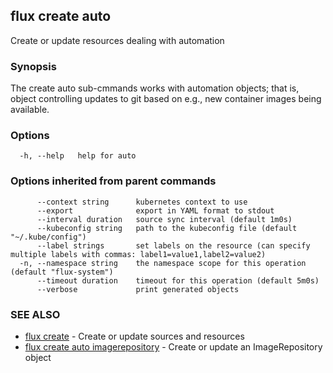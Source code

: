 ## flux create auto

Create or update resources dealing with automation

### Synopsis

The create auto sub-cmmands works with automation objects; that is,
object controlling updates to git based on e.g., new container images
being available.

### Options

```
  -h, --help   help for auto
```

### Options inherited from parent commands

```
      --context string      kubernetes context to use
      --export              export in YAML format to stdout
      --interval duration   source sync interval (default 1m0s)
      --kubeconfig string   path to the kubeconfig file (default "~/.kube/config")
      --label strings       set labels on the resource (can specify multiple labels with commas: label1=value1,label2=value2)
  -n, --namespace string    the namespace scope for this operation (default "flux-system")
      --timeout duration    timeout for this operation (default 5m0s)
      --verbose             print generated objects
```

### SEE ALSO

* [flux create](flux_create.md)	 - Create or update sources and resources
* [flux create auto imagerepository](flux_create_auto_imagerepository.md)	 - Create or update an ImageRepository object

